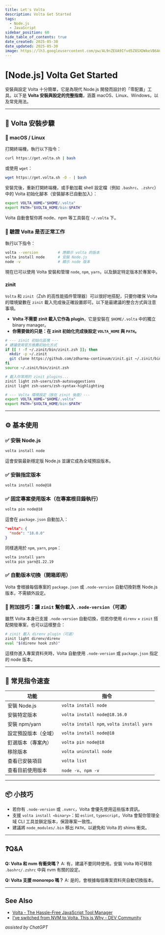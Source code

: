 ```yaml
---
title: Let's Volta
description: Volta Get Started
tags:
  - Node.js
  - JavaScript
sidebar_position: 60
hide_table_of_contents: true
date_created: 2025-05-30
date_updated: 2025-05-30
image: https://lh3.googleusercontent.com/pw/AL9nZEUA9Ifvd5Z8SXDWkeVB6AC4MPGwnXaL6kBXNPoXwOQQ2jOcZ1Jw_0p8TKK8C3ZX0e67_FOY15eDrm7aaXSQJcKtoUzC80SAQEHsaBy6qS2AqNNs5VUFNXBKm439y_1wkvmDl-PnL8ReojnIumNlEvOXBg=w800-no?authuser=0
---
```


# [Node.js] Volta Get Started

安裝與設定 Volta 十分簡單，它是為現代 Node.js 開發而設計的「零配置」工具。以下是 **Volta 安裝與設定的完整指南**，涵蓋 macOS、Linux、Windows，以及常見用法。

---

## 🚀 Volta 安裝步驟

### 🔹 macOS / Linux

打開終端機，執行以下指令：

```bash
curl https://get.volta.sh | bash
```

或使用 `wget`：

```bash
wget https://get.volta.sh -O - | bash
```

安裝完後，重新打開終端機，或手動加載 shell 設定檔（例如 `.bashrc`、`.zshrc`）中的 Volta 初始化腳本（安裝腳本已自動加入）：

```bash
export VOLTA_HOME="$HOME/.volta"
export PATH="$VOLTA_HOME/bin:$PATH"
```

Volta 自動會幫你將 node、npm 等工具裝在 `~/.volta` 下。

### 🧪 驗證 Volta 是否正常工作

執行以下指令：

```bash
volta --version         # 應顯示 volta 的版本
volta install node      # 安裝 Node.js
node -v                 # 顯示 node 版本
```

現在已可以使用 Volta 安裝和管理 `node`, `npm`, `yarn`，以及鎖定特定版本於專案中。

### zinit

`Volta` 和 `zinit`（Zsh 的高性能插件管理器）可以很好地搭配，只要你確保 Volta 的環境變數在 `zinit` 載入完成後正確設置即可。以下是最建議的整合方式與注意事項。

- **Volta 不需要 zinit 載入它作為 plugin**，它是安裝在 `$HOME/.volta` 中的獨立 binary manager。
- **你需要做的只是：在 zinit 初始化完成後設定 `VOLTA_HOME` 與 `PATH`。**

```zsh
# --- zinit 初始化區塊 ---
# 建議使用官方推薦初始化方式
if [[ ! -f ~/.zinit/bin/zinit.zsh ]]; then
  mkdir -p ~/.zinit
  git clone https://github.com/zdharma-continuum/zinit.git ~/.zinit/bin
fi
source ~/.zinit/bin/zinit.zsh

# 載入你常用的 zinit plugins...
zinit light zsh-users/zsh-autosuggestions
zinit light zsh-users/zsh-syntax-highlighting

# --- Volta 環境設定（放在 zinit 後面）---
export VOLTA_HOME="$HOME/.volta"
export PATH="$VOLTA_HOME/bin:$PATH"
```

---

## ⚙️ 基本使用

### ✅ 安裝 Node.js

```bash
volta install node
```

這會安裝最新穩定版 Node.js 並讓它成為全域預設版本。

### ✅ 安裝指定版本

```bash
volta install node@18
```

### ✅ 固定專案使用版本（在專案根目錄執行）

```bash
volta pin node@18
```

這會在 `package.json` 自動加入：

```json
"volta": {
  "node": "18.0.0"
}
```

同樣適用於 `npm`, `yarn`, `pnpm`：

```bash
volta install yarn
volta pin yarn@1.22.19
```

### ✅ 自動版本切換（開箱即用）

Volta 會根據每個專案的 `package.json` 或 `.node-version` 自動切換對應 Node.js 版本，不需額外設定。

### 🔧 附加技巧：讓 `zinit` 幫你載入 `.node-version`（可選）

雖然 Volta 本身已支援 `.node-version` 自動切換，但若你使用 `direnv` + `zinit` 搭配開發專案，也可以這樣整合：

```zsh
# zinit 載入 direnv plugin（可選）
zinit light direnv/direnv
eval "$(direnv hook zsh)"
```

這樣你進入專案資料夾時，Volta 自動使用 `.node-version` 或 `package.json` 指定的 node 版本。

---

## 🧪 常見指令速查

| 功能                 | 指令                                      |
| -------------------- | ----------------------------------------- |
| 安裝 Node.js         | `volta install node`                      |
| 安裝特定版本         | `volta install node@18.16.0`              |
| 安裝 npm/yarn        | `volta install npm`, `volta install yarn` |
| 設定預設版本（全域） | `volta install node@18`                   |
| 釘選版本（專案內）   | `volta pin node@18`                       |
| 移除版本             | `volta uninstall node`                    |
| 查看已安裝項目       | `volta list`                              |
| 查看目前使用版本     | `node -v`、`npm -v`                       |

---

## 📦 小技巧

- 若你有 `.node-version` 或 `.nvmrc`，Volta 會優先使用這些版本資訊。
- 支援 `volta install <binary>`：如 `eslint`, `typescript`，Volta 會幫你管理全域 CLI 工具並鎖定版本，保證專案一致性。
- 建議將 `node_modules/.bin` 移出 `PATH`，以避免和 Volta 的 shims 衝突。

---

## ❓Q\&A

**Q: Volta 和 nvm 有衝突嗎？**
A: 有，建議不要同時使用。安裝 Volta 時可移除 `.bashrc/.zshrc` 中與 nvm 有關的設定。

**Q: Volta 支援 monorepo 嗎？**
A: 是的，會根據每個專案資料夾自動切換版本。

---

## See Also

- [Volta - The Hassle-Free JavaScript Tool Manager](https://volta.sh/)
- [I’ve switched from NVM to Volta. This is Why - DEV Community](https://dev.to/pierre/switch-from-nvm-to-volta-384a)

_assisted by ChatGPT_
